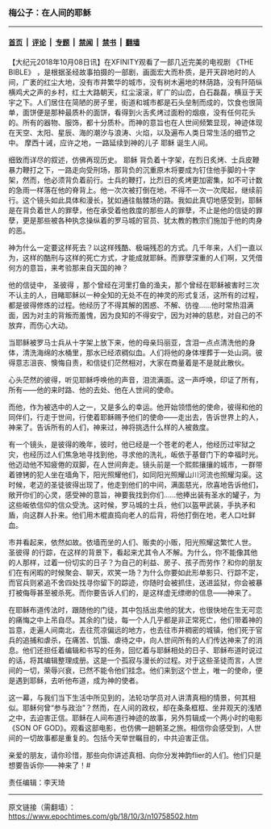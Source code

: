 ### 梅公子：在人间的耶稣

---

#### [首页](../../../..?n10758502) &nbsp;|&nbsp; [评论](../../../../../epoch-comment?n10758502) &nbsp;|&nbsp; [专题](../../../../../epoch-special?n10758502) &nbsp;|&nbsp; [禁闻](../../../../../epoch-news?n10758502) &nbsp;|&nbsp; [禁书](../../../../../books?n10758502) &nbsp;|&nbsp; [翻墙](https://github.com/gfw-breaker/nogfw/blob/master/README.md?n10758502)


<div class="post_content" id="artbody" itemprop="articleBody">
 <!-- article content begin -->
 <p>
  【大纪元2018年10月08日讯】在XFINITY观看了一部几近完美的电视剧
  <ok href="https://www.epochtimes.com/gb/tag/%E3%80%8Athe-bible%E3%80%8B.html">
   《THE BIBLE》
  </ok>
  ，是根据圣经故事拍摄的一部剧，画面宏大而朴质，是开天辟地时的人间，广袤的红尘大地，没有市井繁华的城市，没有树木遍地的林荫路，没有阡陌纵横鸡犬之声的乡村，红土大路朝天，红尘滚滚，旷广的山峦，白石磊磊，横亘于天宇之下。人们居住在简陋的房子里，街道和城市都是石头垒制而成的，饮食也很简单，面饼便是那种最质朴的面饼，看得到火舌炙烤过面粉的烟痕，没有任何花头的。所有的器物、服饰，都十分质朴。而神的意旨也在人世间频繁显现，神迹体现在天空、太阳、星辰、海的潮汐与浪涛、火焰，以及遍布人类日常生活的细节之中。 摩西十诫，应许之地，一路延续到神的儿子
  <ok href="https://www.epochtimes.com/gb/tag/%E8%80%B6%E7%A8%A3.html">
   耶稣
  </ok>
  诞生人间。
 </p>
 <p>
  细致而详尽的叙述，仿佛再现历史。
  <ok href="https://www.epochtimes.com/gb/tag/%E8%80%B6%E7%A8%A3.html">
   耶稣
  </ok>
  背负着十字架，在烈日炙烤、士兵皮鞭暴力鞭打之下，一路走向受刑场，那背负的沉重原木将要成为钉住他手脚的十字架，然而，他必须背负着前行。士兵的鞭打，比烈日的炙烤更加密集，如不可计数的急雨一样落在他的脊背上。他一次次被打倒在地，不得不一次一次爬起，继续前行。这个镜头如此具体和漫长，犹如通往骷髅场的路。我如此真切地感受到，耶稣是在背负着世人的罪孽，他在承受着他救度的那些人的罪孽，不止是他的信徒的罪孽，更是那些被各种执念操纵着的罗马城的官员、犹太教的教宗们施加于他的肉身的恶。
 </p>
 <p>
  神为什么一定要这样死去？以这样残酷、极端残忍的方式。几千年来，人们一直以为，这样的酷刑与这样的死亡方式，才能成就耶稣。而罪孽深重的人们啊，又凭借何方的意旨，来考验那来自天国的神？
 </p>
 <p>
  他的信徒中，
  <ok href="https://www.epochtimes.com/gb/tag/%E5%9C%A3%E5%BD%BC%E5%BE%97.html">
   圣彼得
  </ok>
  ，那个曾经在河里打鱼的渔夫，那个曾经在耶稣被害时三次不认主的人，目睹耶稣以一种全知的无处不在的神灵的形式复活，这所有的过程，都是彼得修炼的过程。他经历了不得其解的困惑、不解、彷徨……他时常热泪满面，因为对主的背叛而羞愧，因为良知的不得安宁，因为对神的慈悲，对自己的不放弃，而伤心大动。
 </p>
 <p>
  当耶稣被罗马士兵从十字架上放下来，他的母亲玛丽亚，含泪一点点清洗他的身体，清洗海绵的水桶里，那水已经浓稠似血。人们将他的身体埋葬于一处山洞。彼得意志沮丧、懊悔自责，和信徒们茫然相对，大家在商量着是不是就此散伙。
 </p>
 <p>
  心头茫然的彼得，听见耶稣呼唤他的声音，泪流满面。这一声呼唤，印证了所有，所有——他的来时路、他的去处、他在人世间的使命。
 </p>
 <p>
  而他，作为被选中的人之一，又是多么的幸运。他开始领悟他的使命，彼得和他的同伴们，行走于世间，行使着耶稣赐予他们的使命——走出去，告诉世界上的人，神来了。告诉所有的人们，神来过，神将挑选什么样的人被救度。
 </p>
 <p>
  有一个镜头，是彼得的晚年，彼时，他已经是一个苍老的老人，他经历过牢狱之灾，也经历过人们焦急地寻找到他，寻求他的洗礼，皈依于基督门下的幸福时光。他迈动他不知疲倦的双脚，在人世间奔走。镜头前是一个熙熙攘攘的城市，一群带着镣铐的犯人坐在墙角下，阳光照耀他们，如同阳光照耀山川河流也照耀沟渠。这时候，老迈的圣徒彼得出现了，他走到他们的中间，满面慈光，欣喜地告诉他们，敞开你们的心灵，感受神的意旨，神要我找到你们……他捧出装有圣水的罐子，为这些皈依信仰的信众受洗。这时候，罗马城的士兵，他们以盔甲武装，手执矛和盾，向这群人扑来。他们用木棍直捣向老人的后背，将他打倒在地，老人口吐鲜血。
 </p>
 <p>
  市井看起来，依然如故。依墙而坐的人们、贩卖的小贩，阳光照耀这繁忙人世。
  <ok href="https://www.epochtimes.com/gb/tag/%E5%9C%A3%E5%BD%BC%E5%BE%97.html">
   圣彼得
  </ok>
  的行踪，在这样的背景下，看起来尤其令人不解。为什么，你不能像其他的人那样，过着一份切实的日子？为自己的利益、房子、孩子而劳作？和你的朋友们在有闲暇的时候聚会、聊天，欢笑一场？为什么你要如此形单影只、行踪不定，而官兵则紧追不舍四处找寻你留下的踪迹，你随时会被抓住，送进监狱，你会被暴打被侮辱甚至被杀死。而你要告诉人们的，是这样虚无缥缈的信息——神来了。
 </p>
 <p>
  在耶稣布道传法时，跟随他的门徒，其中包括出卖他的犹大，也很快地在生无可恋的痛悔之中上吊自尽。其余的门徒，每一个人几乎都是非正常死亡，他们带着神的旨意，走遍人间南北，去往荒凉偏远的地方，也去往市井稠密的城镇，他们死于官兵的追捕和虐杀，在痛苦、饥饿、虐待之中，向人世间所有的人们传达神来了的消息。他们还担任着编辑和书写的任务，回忆着与耶稣相处的日子、耶稣布道时说过的话，将其编辑整理成册。这是一个孤寂与漫长的过程。对于这些圣徒而言，人世间的一切，荣辱兴衰，已然不能令他们挂念。他们来到这个世上，唯一的使命，便是遇到耶稣，去听他布道，成为神的使者。
 </p>
 <p>
  这一幕，与我们当下生活中所见到的，法轮功学员对人讲清真相的情景，何其相似。耶稣何曾“参与政治”？然而，在人间的政权，却在条条框框、坐井观天的浅陋之中，去迫害正信。耶稣在人间布道行神迹的故事，另外剪辑成一个两小时的电影《SON OF GOD》。观看这部电影，也仿佛一趟朝圣之旅。相信你会感受到，人世间的一切故事都是重复的。包括今天举世瞩目的，中共迫害正信。
 </p>
 <p>
  亲爱的朋友，请你珍惜，那些向你讲述真相、向你分发神韵flier的人们。他们只是想要告诉你——神来了！#
 </p>
 <p>
  责任编辑：李天琦
 </p>
 <!-- article content end -->
 <div id="below_article_ad">
 </div>
</div>


---

原文链接（需翻墙）：https://www.epochtimes.com/gb/18/10/3/n10758502.htm